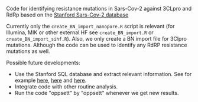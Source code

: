 Code for identifying resistance mutations in Sars-Cov-2 against 3CLpro and RdRp based on the [Stanford Sars-Cov-2 database](https://covdb.stanford.edu/drms/rdrp/)  

Currently only the `create_BN_import_nanopore.R` script is relevant (for Illumina, MIK or other external HF see `create_BN_import.R` or `create_BN_import_sihf.R`). Also, we only create a BN import file for 3Clpro mutations. Although the code can be used to identify any RdRP resistance mutations as well.  

Possible future developments:
- Use the Stanford SQL database and extract relevant information. See for example [here](https://github.com/hivdb/covid-drdb-payload), [here](https://github.com/hivdb/covid-drdb-payload/issues/1022) and [here](https://github.com/hivdb/covid-drdb/blob/master/derived_tables/08_rdrp_resistance_mutations.sql).
- Integrate code with other routine analysis.
- Run the code "oppsett" by "oppsett" whenever we get new results.
